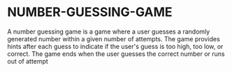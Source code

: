 # NUMBER-GUESSING-GAME
A number guessing game is a game where a user guesses a randomly generated number within a given number of attempts. The game provides hints after each guess to indicate if the user's guess is too high, too low, or correct. The game ends when the user guesses the correct number or runs out of attempt
